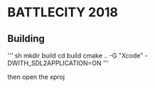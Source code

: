 # BATTLECITY 2018 #

## Building ##

''' sh
mkdir build
cd build
cmake .. -G "Xcode" -DWITH_SDL2APPLICATION=ON
'''

then open the xproj
